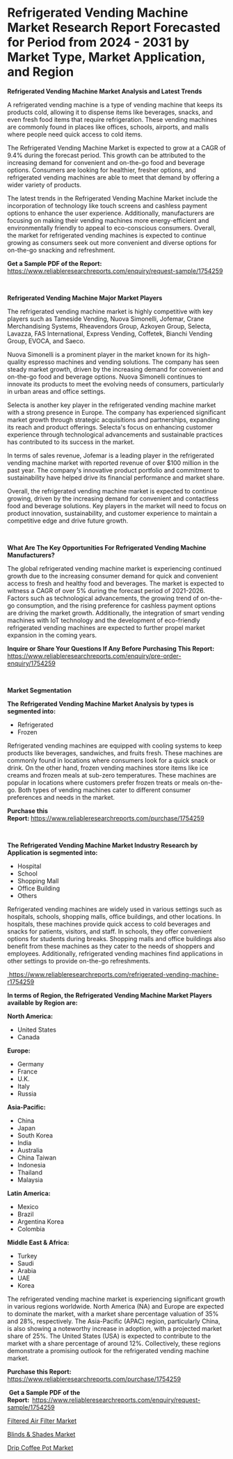 <p><h1>Refrigerated Vending Machine Market Research Report Forecasted for Period from 2024 -  2031 by Market Type, Market Application, and Region</h1></p><p><strong>Refrigerated Vending Machine Market Analysis and Latest Trends</strong></p>
<p><p>A refrigerated vending machine is a type of vending machine that keeps its products cold, allowing it to dispense items like beverages, snacks, and even fresh food items that require refrigeration. These vending machines are commonly found in places like offices, schools, airports, and malls where people need quick access to cold items.</p><p>The Refrigerated Vending Machine Market is expected to grow at a CAGR of 9.4% during the forecast period. This growth can be attributed to the increasing demand for convenient and on-the-go food and beverage options. Consumers are looking for healthier, fresher options, and refrigerated vending machines are able to meet that demand by offering a wider variety of products.</p><p>The latest trends in the Refrigerated Vending Machine Market include the incorporation of technology like touch screens and cashless payment options to enhance the user experience. Additionally, manufacturers are focusing on making their vending machines more energy-efficient and environmentally friendly to appeal to eco-conscious consumers. Overall, the market for refrigerated vending machines is expected to continue growing as consumers seek out more convenient and diverse options for on-the-go snacking and refreshment.</p></p>
<p><strong>Get a Sample PDF of the Report:&nbsp;</strong> <a href="https://www.reliableresearchreports.com/enquiry/request-sample/1754259">https://www.reliableresearchreports.com/enquiry/request-sample/1754259</a></p>
<p>&nbsp;</p>
<p><strong>Refrigerated Vending Machine Major Market Players</strong></p>
<p><p>The refrigerated vending machine market is highly competitive with key players such as Tameside Vending, Nuova Simonelli, Jofemar, Crane Merchandising Systems, Rheavendors Group, Azkoyen Group, Selecta, Lavazza, FAS International, Express Vending, Coffetek, Bianchi Vending Group, EVOCA, and Saeco.</p><p>Nuova Simonelli is a prominent player in the market known for its high-quality espresso machines and vending solutions. The company has seen steady market growth, driven by the increasing demand for convenient and on-the-go food and beverage options. Nuova Simonelli continues to innovate its products to meet the evolving needs of consumers, particularly in urban areas and office settings.</p><p>Selecta is another key player in the refrigerated vending machine market with a strong presence in Europe. The company has experienced significant market growth through strategic acquisitions and partnerships, expanding its reach and product offerings. Selecta's focus on enhancing customer experience through technological advancements and sustainable practices has contributed to its success in the market.</p><p>In terms of sales revenue, Jofemar is a leading player in the refrigerated vending machine market with reported revenue of over $100 million in the past year. The company's innovative product portfolio and commitment to sustainability have helped drive its financial performance and market share.</p><p>Overall, the refrigerated vending machine market is expected to continue growing, driven by the increasing demand for convenient and contactless food and beverage solutions. Key players in the market will need to focus on product innovation, sustainability, and customer experience to maintain a competitive edge and drive future growth.</p></p>
<p>&nbsp;</p>
<p><strong>What Are The Key Opportunities For Refrigerated Vending Machine Manufacturers?</strong></p>
<p><p>The global refrigerated vending machine market is experiencing continued growth due to the increasing consumer demand for quick and convenient access to fresh and healthy food and beverages. The market is expected to witness a CAGR of over 5% during the forecast period of 2021-2026. Factors such as technological advancements, the growing trend of on-the-go consumption, and the rising preference for cashless payment options are driving the market growth. Additionally, the integration of smart vending machines with IoT technology and the development of eco-friendly refrigerated vending machines are expected to further propel market expansion in the coming years.</p></p>
<p><strong>Inquire or Share Your Questions If Any Before Purchasing This Report:</strong> <a href="https://www.reliableresearchreports.com/enquiry/pre-order-enquiry/1754259">https://www.reliableresearchreports.com/enquiry/pre-order-enquiry/1754259</a></p>
<p>&nbsp;</p>
<p><strong>Market Segmentation</strong></p>
<p><strong>The Refrigerated Vending Machine Market Analysis by types is segmented into:</strong></p>
<p><ul><li>Refrigerated</li><li>Frozen</li></ul></p>
<p><p>Refrigerated vending machines are equipped with cooling systems to keep products like beverages, sandwiches, and fruits fresh. These machines are commonly found in locations where consumers look for a quick snack or drink. On the other hand, frozen vending machines store items like ice creams and frozen meals at sub-zero temperatures. These machines are popular in locations where customers prefer frozen treats or meals on-the-go. Both types of vending machines cater to different consumer preferences and needs in the market.</p></p>
<p><strong>Purchase this Report:&nbsp;</strong><a href="https://www.reliableresearchreports.com/purchase/1754259">https://www.reliableresearchreports.com/purchase/1754259</a></p>
<p>&nbsp;</p>
<p><strong>The Refrigerated Vending Machine Market Industry Research by Application is segmented into:</strong></p>
<p><ul><li>Hospital</li><li>School</li><li>Shopping Mall</li><li>Office Building</li><li>Others</li></ul></p>
<p><p>Refrigerated vending machines are widely used in various settings such as hospitals, schools, shopping malls, office buildings, and other locations. In hospitals, these machines provide quick access to cold beverages and snacks for patients, visitors, and staff. In schools, they offer convenient options for students during breaks. Shopping malls and office buildings also benefit from these machines as they cater to the needs of shoppers and employees. Additionally, refrigerated vending machines find applications in other settings to provide on-the-go refreshments.</p></p>
<p><a href="https://www.reliableresearchreports.com/refrigerated-vending-machine-r1754259">&nbsp;https://www.reliableresearchreports.com/refrigerated-vending-machine-r1754259</a></p>
<p><strong>In terms of Region, the Refrigerated Vending Machine Market Players available by Region are:</strong></p>
<p>
    <p> <strong> North America: </strong>
        <ul>
            <li>United States</li>
            <li>Canada</li>
        </ul>
        </p> 
    <p> <strong> Europe: </strong>
        <ul>
            <li>Germany</li>
            <li>France</li>
            <li>U.K.</li>
            <li>Italy</li>
            <li>Russia</li>
        </ul>
        </p> 
    <p> <strong> Asia-Pacific: </strong>
        <ul>
            <li>China</li>
            <li>Japan</li>
            <li>South Korea</li>
            <li>India</li>
            <li>Australia</li>
            <li>China Taiwan</li>
            <li>Indonesia</li>
            <li>Thailand</li>
            <li>Malaysia</li>
        </ul>
        </p> 
    <p> <strong> Latin America: </strong>
        <ul>
            <li>Mexico</li>
            <li>Brazil</li>
            <li>Argentina Korea</li>
            <li>Colombia</li>
        </ul>
        </p> 
    <p> <strong> Middle East & Africa: </strong>
        <ul>
            <li>Turkey</li>
            <li>Saudi</li>
            <li>Arabia</li>
            <li>UAE</li>
            <li>Korea</li>
        </ul>
    </p>
    </p>
<p><p>The refrigerated vending machine market is experiencing significant growth in various regions worldwide. North America (NA) and Europe are expected to dominate the market, with a market share percentage valuation of 35% and 28%, respectively. The Asia-Pacific (APAC) region, particularly China, is also showing a noteworthy increase in adoption, with a projected market share of 25%. The United States (USA) is expected to contribute to the market with a share percentage of around 12%. Collectively, these regions demonstrate a promising outlook for the refrigerated vending machine market.</p></p>
<p><strong>Purchase this Report: </strong><a href="https://www.reliableresearchreports.com/purchase/1754259">https://www.reliableresearchreports.com/purchase/1754259</a></p>
<p>&nbsp;<strong>Get a Sample PDF of the Report:&nbsp;&nbsp;</strong><a href="https://www.reliableresearchreports.com/enquiry/request-sample/1754259">https://www.reliableresearchreports.com/enquiry/request-sample/1754259</a></p>
<p><strong></strong></p>
<p><p><a href="https://www.linkedin.com/pulse/filtered-air-filternbspmarket-focuses-market-share-size-projected-0jphe?trackingId=4B1Yp%2BVDIL2RRJJPPkvKBw%3D%3D">Filtered Air Filter Market</a></p><p><a href="https://www.linkedin.com/pulse/blinds-amp-shades-market-size-reveals-best-marketing-hhmie?trackingId=c67MUEcMoW4jw9TXPNwhdQ%3D%3D">Blinds & Shades Market</a></p><p><a href="https://www.linkedin.com/pulse/drip-coffee-pot-market-furnishes-information-share-trends-nqkse?trackingId=C62%2Btr0tM9Ojiv0CWf7Zgg%3D%3D">Drip Coffee Pot Market</a></p></p>